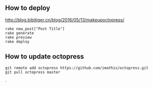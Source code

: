 
## How to deploy
http://blog.bibitiger.cn/blog/2016/05/13/makeupoctopress/

```
rake new_post["Post Title"]
rake generate
rake preview
rake deploy
```

## How to update octopress

```
git remote add octopress https://github.com/imathis/octopress.git
git pull octopress master
```

·